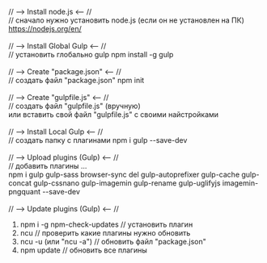 // --> Install node.js <-- //
<br>
// сначало нужно установить node.js (если он не установлен на ПК)
<br>
https://nodejs.org/en/
<br>
<br>
// --> Install Global Gulp <-- //
<br>
// установить глобально gulp
npm install -g gulp
<br>
<br>
// --> Create "package.json" <-- //
<br>
// создать файл "package.json"
npm init
<br>
<br>
// --> Create "gulpfile.js" <-- //
<br>
// создать файл "gulpfile.js" (вручную)
<br>
или вставить свой файл "gulpfile.js" с своими найстройками
<br>
<br>
// --> Install Local Gulp <-- // 
<br>
// создать папку с плагинами
npm i gulp --save-dev
<br>
<br>
// --> Upload plugins (Gulp) <-- //
<br>
// добавить плагины ...
<br>
npm i gulp gulp-sass browser-sync del gulp-autoprefixer gulp-cache gulp-concat gulp-cssnano gulp-imagemin gulp-rename gulp-uglifyjs imagemin-pngquant --save-dev
<br>
<br>
// --> Update plugins (Gulp) <-- //
<br>
1. npm i -g npm-check-updates     // установить плагин
2. ncu                            // проверить какие плагины нужно обновить
3. ncu -u (или "ncu -a")          // обновить файл "package.json"
4. npm update                     // обновить все плагины
